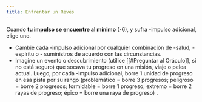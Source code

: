 ```yaml
---
title: Enfrentar un Revés
---
```


Cuando **tu impulso se encuentre al mínimo** (-6), y sufra -impulso adicional, elige uno.

- Cambie cada -impulso adicional por cualquier combinación de -salud, -espíritu o - suministros de acuerdo con las circunstancias.
- Imagine un evento o descubrimiento (utilice [[#Preguntar al Oráculo]], si no está seguro) que socava tu progreso en una misión, viaje o pelea actual. Luego, por cada -impulso adicional, borre 1 unidad de progreso en esa pista por su rango (problemático = borre 3 progresos; peligroso = borre 2 progresos; formidable = borre 1 progreso; extremo = borre 2 rayas de progreso; épico = borre una raya de progreso) .
